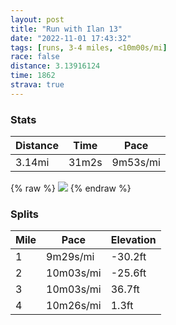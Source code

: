 ```yaml
---
layout: post
title: "Run with Ilan 13"
date: "2022-11-01 17:43:32"
tags: [runs, 3-4 miles, <10m00s/mi]
race: false
distance: 3.13916124
time: 1862
strava: true
---
```


### Stats

| Distance | Time | Pace |
|----------|------|------|
|3.14mi|31m2s|9m53s/mi|

{% raw %}
<img src='https://maps.googleapis.com/maps/api/staticmap?maptype=roadmap&path=enc:}fwwFnftbMHQG@CFIRKDQVKHg@HEF[bAFHd@NPNRAFBNNBHXZh@X`@NfAXLCc@pASVQ^K^BDYl@i@xAI\Uj@GTq@lBAV`@Ht@d@HHZTd@RTPt@r@NTvAr@f@`@j@Tx@l@VJ\Zh@Tb@H|Bp@JF@JDJH?TJH?PGJ@VPn@X|@JNVRvCTR|Cr@t@X?DMXQn@oAlDOl@HNJAZYXk@d@aBf@aD?c@MGeBFe@?IAgAY}C}@cAUo@WqBk@_@]Sc@EG}@W_@ScAo@YUc@W_@]eJwFyDkCe@Wu@i@MGg@IQTSRYLQ`@G`@St@y@vBKf@e@`BBHRPv@^Z@BCBULm@T_@bAgDPe@?C_AsAIGODKNOp@aBrEMh@@^TTb@Rf@DDARu@Ri@XmAz@gC_@c@BqAAy@@EH?d@DJDxAr@\T|@z@\Pd@\~@d@lAp@b@^`@RLNEGi@Sa@S_C}AeAg@y@q@UGRLh@T`@RrBnAPNTHoBaAQQBCZ@DEf@_B\wAj@sBTe@DYb@}@^cAT[FOXi@Jk@@WDS?UFg@@MCo@L]Qy@NUGGq@[w@cAYm@c@_@&key=AIzaSyC1MId7bFpkLXNAaYhBSTb8jLyiSqzbDtM&size=800x800&markers=color:yellow|label:S|40.75647,-74.00056&markers=color:green|label:F|40.75633999999998,-73.99971999999995'>
{% endraw %}

### Splits

| Mile | Pace | Elevation |
|------|------|-----------|
|1|9m29s/mi|-30.2ft|
|2|10m03s/mi|-25.6ft|
|3|10m03s/mi|36.7ft|
|4|10m26s/mi|1.3ft|

